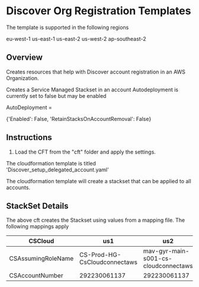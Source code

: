 # Discover Org Registration Templates

The template is supported in the following regions

eu-west-1
us-east-1
us-east-2
us-west-2
ap-southeast-2


## Overview

Creates resources that help with Discover account registration in an AWS Organization. 

Creates a Service Managed Stackset in an account 
Autodeployment is currently set to false but may be enabled

AutoDeployment =

{'Enabled': False,
'RetainStacksOnAccountRemoval': False}

## Instructions

1) Load the CFT from the "cft" folder and apply the settings. 

The cloudformation template is titled 'Discover_setup_delegated_account.yaml'

The cloudformation template will create a stackset that can be applied to all accounts. 


## StackSet Details

The above cft creates the Stackset using values from a mapping file.  The following mappings apply 

|  CSCloud 	|  us1 	|   us2	|   eu	|   	
|---	|---	|---	|---	|
|  CSAssumingRoleName 	| CS-Prod-HG-CsCloudconnectaws  	|   mav-gyr-main-s001-cs-cloudconnectaws	| lion-lanner-main-s001-cs-cloudconnectaws  	|   	
|  CSAccountNumber 	| 292230061137   	|  292230061137 	|  292230061137  	|   






